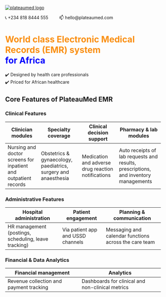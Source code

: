 [![plateaumed logo](https://uploads-ssl.webflow.com/642edec4e2e58d65da0f7b25/643589323fb1f832e1d67945_mobile-logo.webp)](https://plateaumed.com/)
<p> 📞 +234 818 8444 555 &nbsp;  &nbsp;  &nbsp;  &nbsp;   📫 hello@plateaumed.com </p>

<h1 style="color: #FA8F12;">
  World class Electronic Medical Records (EMR) system<br>
  <span style="color: blue;">for Africa<span>
</h1>

✔️ Designed by health care professionals  
✔️ Priced for African healthcare

## Core Features of PlateauMed EMR

### Clinical Features
    
| Clinician modules | Specialty coverage | Clinical decision support | Pharmacy & lab modules |
| ----------- | ----------- | ----------- | ----------- |
| Nursing and doctor screens for inpatient and outpatient records | Obstetrics & gynaecology, paediatrics, surgery and anaesthesia | Medication and adverse drug reaction notifications | Auto receipts of lab requests and results, prescriptions, and inventory managements |
    
### Administrative Features
    
| Hospital administration | Patient engagement | Planning & communication |
| ----------- | ----------- | ----------- |
| HR management (postings, scheduling, leave tracking) | Via patient app and USSD channels | Messaging and calendar functions across the care team |
    
### Financial & Data Analytics
    
| Financial management | Analytics |
| ----------- | ----------- |
| Revenue collection and payment tracking | Dashboards for clinical and non-clinical metrics |
